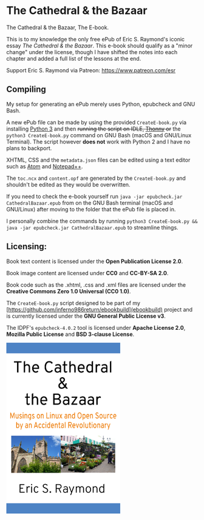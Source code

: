 # The Cathedral & the Bazaar
The Cathedral & the Bazaar, The E-book.

This is to my knowledge the only free ePub of Eric S. Raymond's iconic essay *The Cathedral & the Bazaar*. This e-book should qualify as a "minor change" under the license, though I have shifted the notes into each chapter and added a full list of the lessons at the end.

Support Eric S. Raymond via Patreon: https://www.patreon.com/esr

## Compiling

My setup for generating an ePub merely uses Python, epubcheck and GNU Bash.

A new ePub file can be made by using the provided `CreateE-book.py` via installing [Python 3](https://www.python.org/downloads/) and then ~~running the script on IDLE, [Thonny](http://thonny.org/) or~~ the `python3 CreateE-book.py` command on GNU Bash (macOS and GNU/Linux Terminal). The script however **does not** work with Python 2 and I have no plans to backport.

XHTML, CSS and the `metadata.json` files can be edited using a text editor such as [Atom](https://atom.io/) and [Notepad++](https://notepad-plus-plus.org/).

The `toc.ncx` and `content.opf` are generated by the `CreateE-book.py` and shouldn't be edited as they would be overwritten.

If you need to check the e-book yourself run `java -jar epubcheck.jar CathedralBazaar.epub` from on the GNU Bash terminal (macOS and GNU/Linux) after moving to the folder that the ePub file is placed in.

I personally combine the commands by running `python3 CreateE-book.py && java -jar epubcheck.jar CathedralBazaar.epub` to streamline things.

## Licensing:

Book text content is licensed under the **Open Publication License 2.0**.

Book image content are licensed under **CC0** and **CC-BY-SA 2.0**.

Book code such as the .xhtml, .css and .xml files are licensed under the **Creative Commons Zero 1.0 Universal (CC0 1.0)**.

The `CreateE-book.py` script designed to be part of my [https://github.com/inferno986return/ebookbuild](ebookbuild) project and is currently licensed under the **GNU General Public License v3**.

The IDPF's `epubcheck-4.0.2` tool is licensed under **Apache License 2.0**, **Mozilla Public License** and **BSD 3-clause License**.

<img style="text-align: center;" width="300" height="450" src="https://github.com/inferno986return/cathedral-bazaar-ebook/blob/master/e-book/OEBPS/images/cover.png" alt="Cover"/>
